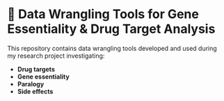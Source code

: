 # 🧬 Data Wrangling Tools for Gene Essentiality & Drug Target Analysis

This repository contains data wrangling tools developed and used during my research project investigating:

- **Drug targets**
- **Gene essentiality**
- **Paralogy**
- **Side effects**
